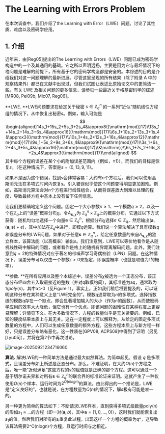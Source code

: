# The Learning with Errors Problem

在本次调查中，我们介绍了the Learning with Error（LWE）问题。讨论了其性质、难度以及密码学应用。

## 1. 介绍

近年来，由[Reg05]提出的The Learning with Errors（LWE）问题已成为密码学构造中的一个及其通用的基础。它之所以声明远扬，主要是因为它与最坏情况下的格问题是难解的前提下，所有基于它的密码学构造都是安全的。本综述的目的是介绍我们对这一问题理解的最新进展。尽管这里呈现的所有结果（除了附录 A 中的观察结果外）都已在文献中出现过，但我们试图让表述比原始论文中的更简洁一些。有关 LWE 及相关问题的更多信息，请参见一些最近关于格基密码学的综述 [MR08, Pei09b, Mic07, Reg06]。



**LWE. **LWE问题要求在给定关于秘密 $\mathrm{s}\in\mathbb{Z}_q^n$ 的一系列“近似”随机线性方程组的情况下，从中恢复出秘密$s$。例如，输入可能是
$$
\begin{aligned}14s_1+15s_2+5s_3+2s_4&\approx8({\mathrm{mod}}17)\\13s_1+14s_2+14s_3+6s_4&\approx16({\mathrm{mod}}17)\\6s_1+10s_2+13s_3+1s_4&\approx3({\mathrm{mod}}17)\\10s_1+4s_2+12s_3+16s_4&\approx12({\mathrm{mod}}17)\\9s_1+5s_2+9s_3+6s_4&\approx9({\mathrm{mod}}17)\\3s_1+6s_2+4s_3+5s_4&\approx16({\mathrm{mod}}17)\\&\mathrm{:}\\6s_1+7s_2+16s_3+2s_4&\approx3({\mathrm{mod}}17)\end{aligned}
$$
其中每个方程的误差在某个小的附加误差范围内（例如，$\pm1)$），而我们的目标是恢复$s$。（在这种情况下，答案是$s = (0,13,9,11)$。

如果不是因为这个错误，找到$s$会非常容易：大约有$n$个方程后，我们可以使用高斯消元法在多项式时间内恢复$s$。引入错误似乎使这个问题变得明显更加困难。例如，高斯消元算法会对$n$个方程进行线性组合，从而将误差放大到难以处理的程度，导致最终方程中基本上没有留下任何信息。

让我们更精确地定义这个问题。固定一个大小参数$n\ge 1$、一个模数$q \ge 2$，以及一个在$\mathbb{Z}_q$上的“误差”概率分布$\chi$。令$A_{\mathbf{s},\chi}$为 $\mathbb{Z}_{q}^{n}\times\mathbb{Z}_{q}$上的概率分布，它通过以下方式获得：随机均匀地选择一个向量$\mathbf{a}\in\mathbb{Z}_q^n$，根据分布$\chi$选择$e\in\mathbb{Z}_q$，然后输出$(\mathbf{a},\langle\mathbf{a},\mathbf{s}\rangle+e)$，其中加法在$\mathbb{Z}_q$中进行，即模$q$运算。我们说一个算法解决了具有模数$q$和误差分布的LWE问题，如果对于任意$\mathbf{s}\in\mathbb{Z}_q^n,$，给定任意数量的来自$A_{\mathbf{s},\chi}$的独立样本，该算法能（以高概率）输出$s$。我们注意到，LWE可以等价地看作是从随机线性码中解码的问题，或者看作是格上的随机有界距离解码问题。此外，我们注意到$q = 2$的特殊情况对应于著名的带噪声学习奇偶校验（LPN）问题。在这种情况下，误差分布可以仅由一个参数$\epsilon > 0$来指定，即误差概率（也就是取值为1的概率）。



**参数. **在所有应用以及整个本综述中，误差分布$\chi$被选为一个正态分布，该正态分布经四舍五入取最接近的整数（并对$q$取模约简），其标准差为$\mathrm{aq}$，通常取为$1/poly(n)$，其中$\mathrm{a}＞0$（见Figure 1）。事实上，正如我们稍后将要提及的，可以证明这种分布在某种意义上是“LWE完全的”。模数$q$通常取为$n$的多项式。选择指数级的模数$q$存在一个缺点，即会显著增加输入的大小（作为$n$的函数），从而使密码学应用的效率大大降低，但它也有一个优点，即该问题的困难性在某种程度上更容易理解；详情见下文。在大多数情况下，方程的数量似乎是无关紧要的。例如，已知的硬度结果本质上与其无关。这在一定程度上可以解释为，从给定的固定多项式数量的方程中，人们可以生成任意数量的额外方程，这些方程本质上与新方程一样好，只是误差分布略有恶化。这一性质在[GPV08, ACPS09]中得到了证明（另见[Lyu05]），并将在第2节中再次讨论。

![image-20250921234716060](https://cdn.jsdelivr.net/gh/hxd77/BlogImage/Blog/image-20250921234716060.png)

**算法.** 解决LWE的一种简单方法是通过最大似然算法。为简单起见，假设 $q$ 是多项式，且误差分布如上所述是正态分布。那么，不难证明，在大约$O(n)$个方程之后，唯一能“近似满足”这些方程的$s$的赋值就是正确的那个方程。这可以通过一个基于切尔诺夫界和对所有$\mathbf{s}\in\mathbb{Z}_q^n$的联合界的标准论证来证明。这就产生了一种仅使用$O(n)$个样本、运行时间为$2^{O(nlogn)}$的算法。由此得出的一个推论是，LWE是“定义良好的”，也就是说，在方程数量为$\Omega(n)$的情况下，解$s$极有可能是唯一的。

另一种更为简单的算法如下：不断请求LWE样本，直到获得多项式级数量poly(n)的形如$s_1\approx\ldots$的方程（即一对$(\mathbf{a},b)$，其中$\mathbf{a}=(1,0,...,0)$），这时我们就能恢复出$s_1$的值。然后我们对所有的sᵢ重复此过程。出现这样一个方程的概率为qⁿ，这导致该算法需要2^O(nlogn)个方程，且运行时间与之相近。
